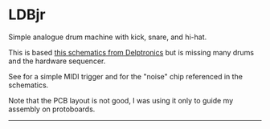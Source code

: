 # LDBjr

Simple analogue drum machine with kick, snare, and hi-hat.

This is based [this schematics from Delptronics](http://mickeydelp.com/blog/anatomy-of-a-drum-machine) but is missing many drums and the hardware sequencer. 

See [](https://github.com/aleh/MIDIMonkey) for a simple MIDI trigger and [](https://github.com/aleh/NoiseChip) for the "noise" chip referenced in the schematics.

Note that the PCB layout is not good, I was using it only to guide my assembly on protoboards.

---
